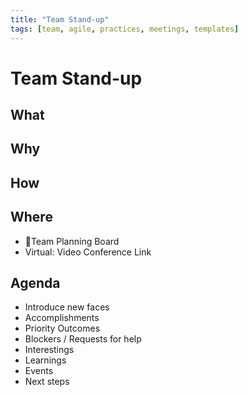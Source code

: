 ```yaml
---
title: "Team Stand-up"
tags: [team, agile, practices, meetings, templates]
---
```

# Team Stand-up

## What



## Why



## How

## Where
- 📍Team Planning Board
- Virtual:  Video Conference Link

## Agenda
- Introduce new faces
- Accomplishments
- Priority Outcomes
- Blockers / Requests for help
- Interestings
- Learnings
- Events
- Next steps

